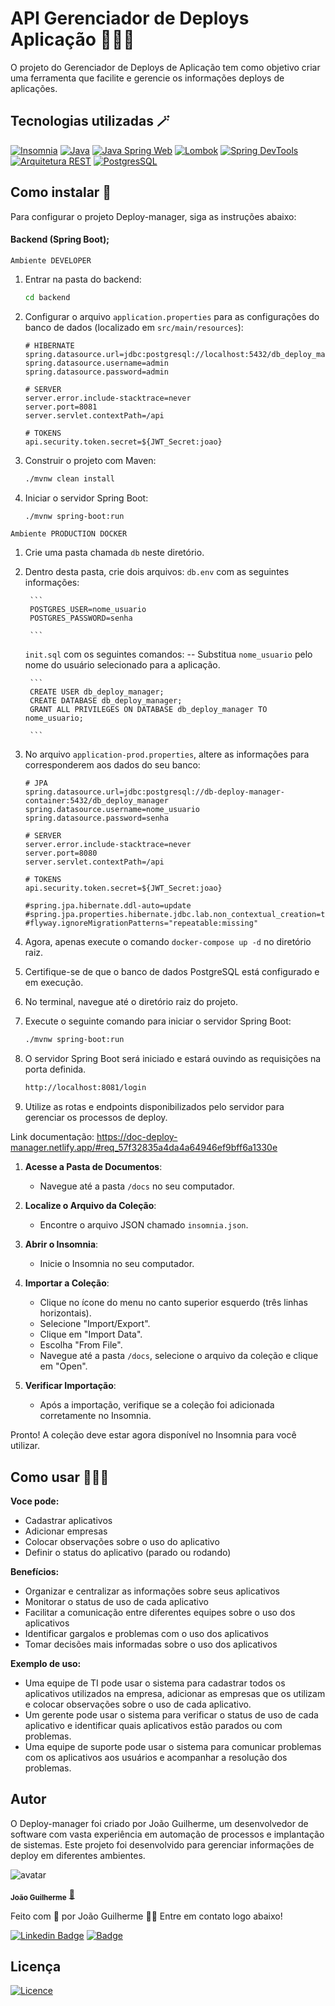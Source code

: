 # API Gerenciador de Deploys Aplicação 🧑🏽‍💼

O projeto do Gerenciador de Deploys de Aplicação tem como objetivo criar uma ferramenta que facilite e gerencie os informações deploys de aplicações.

## Tecnologias utilizadas 🪄

  [![Insomnia](https://img.shields.io/badge/Insomnia-5849BE?style=for-the-badge&logo=insomnia&logoColor=white)](https://insomnia.rest/)
  [![Java](https://img.shields.io/badge/Java-ED8B00?style=for-the-badge&logo=openjdk&logoColor=white)](https://www.java.com/)
  [![Java Spring Web](https://img.shields.io/badge/Java%20Spring%20Web-6DB33F?style=for-the-badge&logo=spring&logoColor=white)](https://spring.io/projects/spring-boot)
  [![Lombok](https://img.shields.io/badge/Lombok-BC4521?style=for-the-badge&logo=lombok&logoColor=white)](https://projectlombok.org/)
  [![Spring DevTools](https://img.shields.io/badge/Spring%20DevTools-6DB33F?style=for-the-badge&logo=spring&logoColor=white)](https://docs.spring.io/spring-boot/docs/current/reference/html/using.html#using.devtools)
  [![Arquitetura REST](https://img.shields.io/badge/Arquitetura%20REST-blue?style=for-the-badge&logo=rest&logoColor=white)](https://www.redhat.com/en/topics/api/what-is-a-rest-api)
  [![PostgresSQL](https://img.shields.io/badge/PostgresSQL-336791?style=for-the-badge&logo=postgresql&logoColor=white)](https://www.postgresql.org/)


## Como instalar 🔑

Para configurar o projeto Deploy-manager, siga as instruções abaixo:

#### Backend (Spring Boot);

`Ambiente DEVELOPER`

1. Entrar na pasta do backend:
   ```bash
   cd backend
   ```

2. Configurar o arquivo `application.properties` para as configurações do banco de dados (localizado em `src/main/resources`):

    ```properties
    # HIBERNATE
    spring.datasource.url=jdbc:postgresql://localhost:5432/db_deploy_manager
    spring.datasource.username=admin
    spring.datasource.password=admin
    
    # SERVER
    server.error.include-stacktrace=never
    server.port=8081
    server.servlet.contextPath=/api
    
    # TOKENS
    api.security.token.secret=${JWT_Secret:joao}
    ```

3. Construir o projeto com Maven:
   ```bash
   ./mvnw clean install
   ```

4. Iniciar o servidor Spring Boot:
   ```bash
   ./mvnw spring-boot:run
   ```
   
`Ambiente PRODUCTION DOCKER`

1. Crie uma pasta chamada `db` neste diretório.
2. Dentro desta pasta, crie dois arquivos:
   `db.env` com as seguintes informações:

        ```
        POSTGRES_USER=nome_usuario
        POSTGRES_PASSWORD=senha
        
        ```

   `init.sql` com os seguintes comandos:
      -- Substitua `nome_usuario` pelo nome do usuário selecionado para a aplicação.

        ```
        CREATE USER db_deploy_manager;
        CREATE DATABASE db_deploy_manager;
        GRANT ALL PRIVILEGES ON DATABASE db_deploy_manager TO nome_usuario;
        
        ```

3. No arquivo `application-prod.properties`, altere as informações para corresponderem aos dados do seu banco:

    ```
    # JPA
    spring.datasource.url=jdbc:postgresql://db-deploy-manager-container:5432/db_deploy_manager
    spring.datasource.username=nome_usuario
    spring.datasource.password=senha
    
    # SERVER
    server.error.include-stacktrace=never
    server.port=8080
    server.servlet.contextPath=/api
    
    # TOKENS
    api.security.token.secret=${JWT_Secret:joao}
    
    #spring.jpa.hibernate.ddl-auto=update
    #spring.jpa.properties.hibernate.jdbc.lab.non_contextual_creation=true
    #flyway.ignoreMigrationPatterns="repeatable:missing"
    
    ```

4. Agora, apenas execute o comando `docker-compose up -d` no diretório raiz.

1. Certifique-se de que o banco de dados PostgreSQL está configurado e em execução.
2. No terminal, navegue até o diretório raiz do projeto.
3. Execute o seguinte comando para iniciar o servidor Spring Boot:

   ```bash
   ./mvnw spring-boot:run
   ```

4. O servidor Spring Boot será iniciado e estará ouvindo as requisições na porta definida.

    ```bash
    http://localhost:8081/login
    ```

5. Utilize as rotas e endpoints disponibilizados pelo servidor para gerenciar os processos de deploy.

Link documentação: https://doc-deploy-manager.netlify.app/#req_57f32835a4da4a64946ef9bff6a1330e

1. **Acesse a Pasta de Documentos**:
    - Navegue até a pasta `/docs` no seu computador.

2. **Localize o Arquivo da Coleção**:
    - Encontre o arquivo JSON chamado `insomnia.json`.

3. **Abrir o Insomnia**:
    - Inicie o Insomnia no seu computador.

4. **Importar a Coleção**:
    - Clique no ícone do menu no canto superior esquerdo (três linhas horizontais).
    - Selecione "Import/Export".
    - Clique em "Import Data".
    - Escolha "From File".
    - Navegue até a pasta `/docs`, selecione o arquivo da coleção e clique em "Open".

5. **Verificar Importação**:
    - Após a importação, verifique se a coleção foi adicionada corretamente no Insomnia.

Pronto! A coleção deve estar agora disponível no Insomnia para você utilizar.

## Como usar 👨🏽‍🏫
**Voce pode:**

* Cadastrar aplicativos
* Adicionar empresas
* Colocar observações sobre o uso do aplicativo
* Definir o status do aplicativo (parado ou rodando)

**Benefícios:**

* Organizar e centralizar as informações sobre seus aplicativos
* Monitorar o status de uso de cada aplicativo
* Facilitar a comunicação entre diferentes equipes sobre o uso dos aplicativos
* Identificar gargalos e problemas com o uso dos aplicativos
* Tomar decisões mais informadas sobre o uso dos aplicativos

**Exemplo de uso:**

* Uma equipe de TI pode usar o sistema para cadastrar todos os aplicativos utilizados na empresa, adicionar as empresas que os utilizam e colocar observações sobre o uso de cada aplicativo.
* Um gerente pode usar o sistema para verificar o status de uso de cada aplicativo e identificar quais aplicativos estão parados ou com problemas.
* Uma equipe de suporte pode usar o sistema para comunicar problemas com os aplicativos aos usuários e acompanhar a resolução dos problemas.

## Autor

O Deploy-manager foi criado por João Guilherme, um desenvolvedor de software com vasta experiência em automação de processos e implantação de sistemas. Este projeto foi desenvolvido para gerenciar informações de deploy em diferentes ambientes.

![avatar](https://images.weserv.nl/?url=https://avatars.githubusercontent.com/u/80895578?v=4?v=4&h=100&w=100&fit=cover&mask=circle&maxage=7d)

<sub><b>João Guilherme</b></sub></h4> <a href="https://github.com/JoaoG23/">🚀</a>

Feito com 🤭 por João Guilherme 👋🏽 Entre em contato logo abaixo!

[![Linkedin Badge](https://img.shields.io/badge/-Joao-blue?style=flat-square&logo=Linkedin&logoColor=white&link=https://www.linkedin.com/in/jaoo/)](https://www.linkedin.com/in/joaog123/)
[![Badge](https://img.shields.io/badge/-joaoguilherme94@live.com-c80?style=flat-square&logo=Microsoft&logoColor=white&link=mailto:joaoguilherme94@live.com)](mailto:joaoguilherme94@live.com)

## Licença

[![Licence](https://img.shields.io/github/license/Ileriayo/markdown-badges?style=for-the-badge)](./LICENSE)
